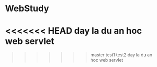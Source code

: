 # WebStudy
<<<<<<< HEAD
day la du an hoc web servlet
=======
>>>>>>> master
test1
test2
day la du an hoc web servlet
